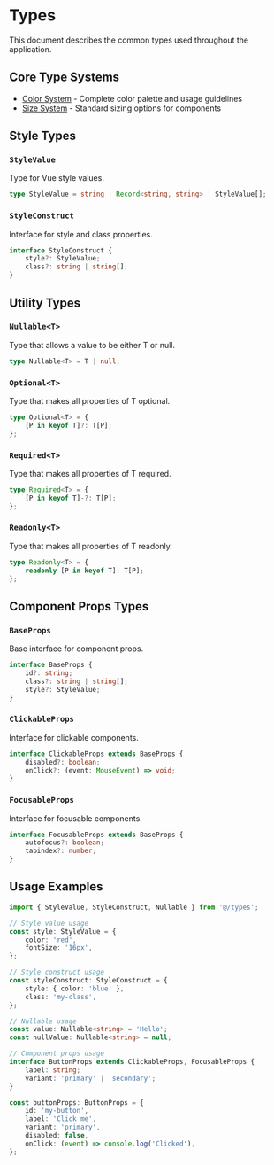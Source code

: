 # Types

This document describes the common types used throughout the application.

## Core Type Systems

- [Color System](./colors.md) - Complete color palette and usage guidelines
- [Size System](./sizes.md) - Standard sizing options for components

## Style Types

### `StyleValue`

Type for Vue style values.

```typescript
type StyleValue = string | Record<string, string> | StyleValue[];
```

### `StyleConstruct`

Interface for style and class properties.

```typescript
interface StyleConstruct {
	style?: StyleValue;
	class?: string | string[];
}
```

## Utility Types

### `Nullable<T>`

Type that allows a value to be either T or null.

```typescript
type Nullable<T> = T | null;
```

### `Optional<T>`

Type that makes all properties of T optional.

```typescript
type Optional<T> = {
	[P in keyof T]?: T[P];
};
```

### `Required<T>`

Type that makes all properties of T required.

```typescript
type Required<T> = {
	[P in keyof T]-?: T[P];
};
```

### `Readonly<T>`

Type that makes all properties of T readonly.

```typescript
type Readonly<T> = {
	readonly [P in keyof T]: T[P];
};
```

## Component Props Types

### `BaseProps`

Base interface for component props.

```typescript
interface BaseProps {
	id?: string;
	class?: string | string[];
	style?: StyleValue;
}
```

### `ClickableProps`

Interface for clickable components.

```typescript
interface ClickableProps extends BaseProps {
	disabled?: boolean;
	onClick?: (event: MouseEvent) => void;
}
```

### `FocusableProps`

Interface for focusable components.

```typescript
interface FocusableProps extends BaseProps {
	autofocus?: boolean;
	tabindex?: number;
}
```

## Usage Examples

```typescript
import { StyleValue, StyleConstruct, Nullable } from '@/types';

// Style value usage
const style: StyleValue = {
	color: 'red',
	fontSize: '16px',
};

// Style construct usage
const styleConstruct: StyleConstruct = {
	style: { color: 'blue' },
	class: 'my-class',
};

// Nullable usage
const value: Nullable<string> = 'Hello';
const nullValue: Nullable<string> = null;

// Component props usage
interface ButtonProps extends ClickableProps, FocusableProps {
	label: string;
	variant: 'primary' | 'secondary';
}

const buttonProps: ButtonProps = {
	id: 'my-button',
	label: 'Click me',
	variant: 'primary',
	disabled: false,
	onClick: (event) => console.log('Clicked'),
};
```
